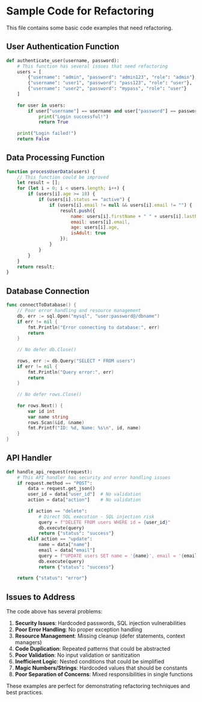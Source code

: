 # Sample Code for Refactoring

This file contains some basic code examples that need refactoring.

## User Authentication Function

```python
def authenticate_user(username, password):
    # This function has several issues that need refactoring
    users = [
        {"username": "admin", "password": "admin123", "role": "admin"},
        {"username": "user1", "password": "pass123", "role": "user"},
        {"username": "user2", "password": "mypass", "role": "user"}
    ]
    
    for user in users:
        if user["username"] == username and user["password"] == password:
            print("Login successful!")
            return True
    
    print("Login failed!")
    return False
```

## Data Processing Function

```javascript
function processUserData(users) {
    // This function could be improved
    let result = [];
    for (let i = 0; i < users.length; i++) {
        if (users[i].age >= 18) {
            if (users[i].status == "active") {
                if (users[i].email != null && users[i].email != "") {
                    result.push({
                        name: users[i].firstName + " " + users[i].lastName,
                        email: users[i].email,
                        age: users[i].age,
                        isAdult: true
                    });
                }
            }
        }
    }
    return result;
}
```

## Database Connection

```go
func connectToDatabase() {
    // Poor error handling and resource management
    db, err := sql.Open("mysql", "user:password@/dbname")
    if err != nil {
        fmt.Println("Error connecting to database:", err)
        return
    }
    
    // No defer db.Close()
    
    rows, err := db.Query("SELECT * FROM users")
    if err != nil {
        fmt.Println("Query error:", err)
        return
    }
    
    // No defer rows.Close()
    
    for rows.Next() {
        var id int
        var name string
        rows.Scan(&id, &name)
        fmt.Printf("ID: %d, Name: %s\n", id, name)
    }
}
```

## API Handler

```python
def handle_api_request(request):
    # This API handler has security and error handling issues
    if request.method == "POST":
        data = request.get_json()
        user_id = data["user_id"]  # No validation
        action = data["action"]    # No validation
        
        if action == "delete":
            # Direct SQL execution - SQL injection risk
            query = f"DELETE FROM users WHERE id = {user_id}"
            db.execute(query)
            return {"status": "success"}
        elif action == "update":
            name = data["name"]
            email = data["email"]
            query = f"UPDATE users SET name = '{name}', email = '{email}' WHERE id = {user_id}"
            db.execute(query)
            return {"status": "success"}
    
    return {"status": "error"}
```

## Issues to Address

The code above has several problems:

1. **Security Issues**: Hardcoded passwords, SQL injection vulnerabilities
2. **Poor Error Handling**: No proper exception handling
3. **Resource Management**: Missing cleanup (defer statements, context managers)
4. **Code Duplication**: Repeated patterns that could be abstracted
5. **Poor Validation**: No input validation or sanitization
6. **Inefficient Logic**: Nested conditions that could be simplified
7. **Magic Numbers/Strings**: Hardcoded values that should be constants
8. **Poor Separation of Concerns**: Mixed responsibilities in single functions

These examples are perfect for demonstrating refactoring techniques and best practices.
